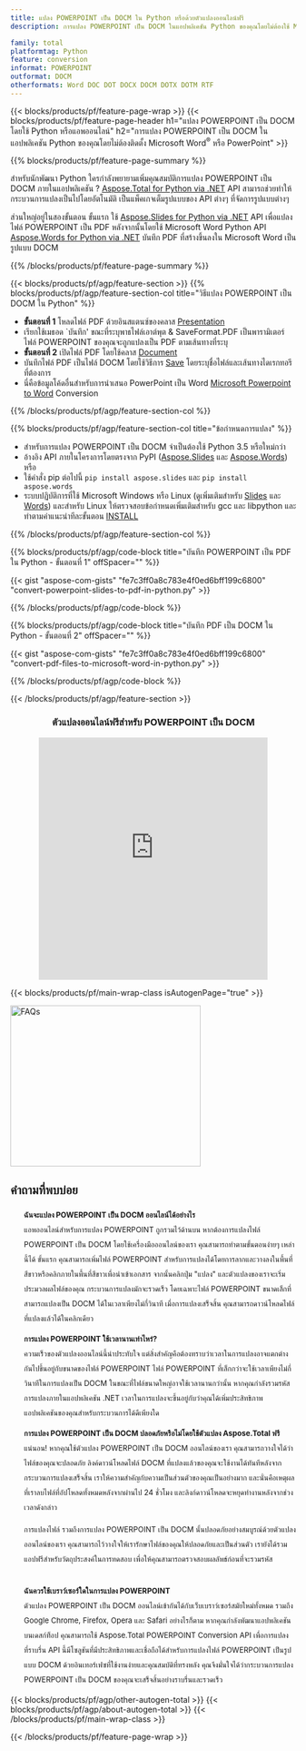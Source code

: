 ```yaml
---
title: แปลง POWERPOINT เป็น DOCM ใน Python หรือด้วยตัวแปลงออนไลน์ฟรี
description: การแปลง POWERPOINT เป็น DOCM ในแอปพลิเคชัน Python ของคุณโดยไม่ต้องใช้ Microsoft Word หรือ PowerPoint หรือทางออนไลน์ ทดสอบตัวแปลง CSV เป็น POT ออนไลน์ฟรีอย่างรวดเร็วก่อนที่จะรวมโค้ด 

family: total
platformtag: Python
feature: conversion
informat: POWERPOINT
outformat: DOCM
otherformats: Word DOC DOT DOCX DOCM DOTX DOTM RTF
---
```

{{< blocks/products/pf/feature-page-wrap >}}
{{< blocks/products/pf/feature-page-header h1="แปลง POWERPOINT เป็น DOCM โดยใช้ Python หรือแอพออนไลน์" h2="การแปลง POWERPOINT เป็น DOCM ในแอปพลิเคชัน Python ของคุณโดยไม่ต้องติดตั้ง Microsoft Word<sup>&reg;</sup> หรือ PowerPoint" >}}

{{% blocks/products/pf/feature-page-summary %}}

สำหรับนักพัฒนา Python ใครกำลังพยายามเพิ่มคุณสมบัติการแปลง POWERPOINT เป็น DOCM ภายในแอปพลิเคชัน ? [Aspose.Total for Python via .NET](https://products.aspose.com/total/python-net/) API สามารถช่วยทำให้กระบวนการแปลงเป็นไปโดยอัตโนมัติ เป็นแพ็คเกจเต็มรูปแบบของ API ต่างๆ ที่จัดการรูปแบบต่างๆ  

ส่วนใหญ่อยู่ในสองขั้นตอน ขั้นแรก ใช้ [Aspose.Slides for Python via .NET](https://products.aspose.com/slides/python-net/) API เพื่อแปลงไฟล์ POWERPOINT เป็น PDF หลังจากนั้นโดยใช้ Microsoft Word Python API [Aspose.Words for Python via .NET](https://products.aspose.com/words/python-net/) บันทึก PDF ที่สร้างขึ้นลงใน Microsoft Word เป็นรูปแบบ DOCM 

{{% /blocks/products/pf/feature-page-summary %}}

{{< blocks/products/pf/agp/feature-section >}}
{{% blocks/products/pf/agp/feature-section-col title="วิธีแปลง POWERPOINT เป็น DOCM ใน Python" %}}
-  **ขั้นตอนที่ 1** โหลดไฟล์ PDF ด้วยอินสแตนซ์ของคลาส [Presentation](https://reference.aspose.com/slides/python-net/aspose.slides/presentation/)
-  เรียกใช้เมธอด `บันทึก' ขณะที่ระบุพาธไฟล์เอาต์พุต & SaveFormat.PDF เป็นพารามิเตอร์ ไฟล์ POWERPOINT ของคุณจะถูกแปลงเป็น PDF ตามเส้นทางที่ระบุ
- **ขั้นตอนที่ 2** เปิดไฟล์ PDF โดยใช้คลาส [Document](https://reference.aspose.com/words/python-net/aspose.words/document/)
- บันทึกไฟล์ PDF เป็นไฟล์ DOCM โดยใช้วิธีการ [Save](https://reference.aspose.com/words/python-net/aspose.words/document/save/) โดยระบุชื่อไฟล์และเส้นทางไดเรกทอรีที่ต้องการ
- นี่คือข้อมูลโค้ดอื่นสำหรับการนำเสนอ PowerPoint เป็น Word [Microsoft Powerpoint to Word](https://products.aspose.com/total/python-net/conversion/) Conversion

{{% /blocks/products/pf/agp/feature-section-col %}}

{{% blocks/products/pf/agp/feature-section-col title="ข้อกำหนดการแปลง" %}}

- สำหรับการแปลง POWERPOINT เป็น DOCM จำเป็นต้องใช้ Python 3.5 หรือใหม่กว่า
- อ้างอิง API ภายในโครงการโดยตรงจาก PyPI ([Aspose.Slides](https://pypi.org/project/Aspose.Slides/) และ [Aspose.Words](https://pypi.org/project/aspose-words/)) หรือ
- ใช้คำสั่ง pip ต่อไปนี้ ```pip install aspose.slides``` และ ```pip install aspose.words``` 
- ระบบปฏิบัติการที่ใช้ Microsoft Windows หรือ Linux (ดูเพิ่มเติมสำหรับ [Slides](https://docs.aspose.com/slides/python-net/system-requirements/) และ [Words](https://docs.aspose.com/words/python-net/system-requirements/)) และสำหรับ Linux ให้ตรวจสอบข้อกำหนดเพิ่มเติมสำหรับ gcc และ libpython และทำตามคำแนะนำทีละขั้นตอน [INSTALL](https://docs.aspose.com/words/python-net/installation/)
 

{{% /blocks/products/pf/agp/feature-section-col %}}

{{% blocks/products/pf/agp/code-block title="บันทึก POWERPOINT เป็น PDF ใน Python - ขั้นตอนที่ 1" offSpacer="" %}}

{{< gist "aspose-com-gists" "fe7c3ff0a8c783e4f0ed6bff199c6800" "convert-powerpoint-slides-to-pdf-in-python.py" >}}

{{% /blocks/products/pf/agp/code-block %}}

{{% blocks/products/pf/agp/code-block title="บันทึก PDF เป็น DOCM ใน Python - ขั้นตอนที่ 2" offSpacer="" %}}

{{< gist "aspose-com-gists" "fe7c3ff0a8c783e4f0ed6bff199c6800" "convert-pdf-files-to-microsoft-word-in-python.py" >}}

{{% /blocks/products/pf/agp/code-block %}}

{{< /blocks/products/pf/agp/feature-section >}}

<div class="container-fluid agp-content bg-white aboutfile box-1 vh100 section nopbtm">
<div class=container>
<div class=row>
<div class="demobox tc col-md-12 padding-0" align="center">

<h3>ตัวแปลงออนไลน์ฟรีสำหรับ POWERPOINT เป็น DOCM</h3>

<iframe style="border: none; height: 426px;" scrolling="no" src="https://total-conversion-app-65z5r2lp.qa.k8s.dynabic.com/?to=docm&from=pptx" id="child-iframe" width="80%"></iframe>

</div></div>
</div></div>

{{< blocks/products/pf/main-wrap-class isAutogenPage="true" >}}
<style>.howtolist li{margin-right: 0!important;line-height: 26px;position: relative;margin-bottom: 10px;font-size: 13px;list-style-type: none;}</style>
<div class="col-md-12 tl bg-gray-dark howtolist section">
  <a class="anchor" name="faqpage"></a>
  <div class="container tl dflex" itemscope="" itemtype="https://schema.org/FAQPage">
      <div class="col-md-4 howtosectiongfx">
          <img class="social-panel-hide-on-mobile" src="https://www.groupdocs.cloud/templates/brand/images/groupdocs/conversion/groupdocs_conversion-brand.png" alt="FAQs" width="335" height="283">
      </div>
      <div class="howtosection col-md-8">
          <div>
              <h2>คำถามที่พบบ่อย</h2>
              <ul>
                  <li itemscope="" itemprop="mainEntity" itemtype="https://schema.org/Question">
                      <div>
                          <span itemprop="name"><b>ฉันจะแปลง POWERPOINT เป็น DOCM ออนไลน์ได้อย่างไร</b></span>
                      </div>
                      <div itemscope="" itemprop="acceptedAnswer" itemtype="https://schema.org/Answer">
                          <span itemprop="text">แอพออนไลน์สำหรับการแปลง POWERPOINT ถูกรวมไว้ด้านบน หากต้องการแปลงไฟล์ POWERPOINT เป็น DOCM โดยใช้เครื่องมือออนไลน์ของเรา คุณสามารถทำตามขั้นตอนง่ายๆ เหล่านี้ได้ ขั้นแรก คุณสามารถเพิ่มไฟล์ POWERPOINT สำหรับการแปลงได้โดยการลากและวางลงในพื้นที่สีขาวหรือคลิกภายในพื้นที่สีขาวเพื่อนำเข้าเอกสาร จากนั้นคลิกปุ่ม "แปลง" และตัวแปลงของเราจะเริ่มประมวลผลไฟล์ของคุณ กระบวนการแปลงมักจะรวดเร็ว โดยเฉพาะไฟล์ POWERPOINT ขนาดเล็กที่สามารถแปลงเป็น DOCM ได้ในเวลาเพียงไม่กี่วินาที เมื่อการแปลงเสร็จสิ้น คุณสามารถดาวน์โหลดไฟล์ที่แปลงแล้วได้ในคลิกเดียว</span>
                      </div>
                  </li>
                  <li itemscope="" itemprop="mainEntity" itemtype="https://schema.org/Question">
                      <div>
                          <span itemprop="name"><b>การแปลง POWERPOINT ใช้เวลานานเท่าไหร่?</b></span>
                      </div>
                      <div itemscope="" itemprop="acceptedAnswer" itemtype="https://schema.org/Answer">
                          <span itemprop="text">ความเร็วของตัวแปลงออนไลน์นี้น่าประทับใจ แต่สิ่งสำคัญคือต้องทราบว่าเวลาในการแปลงอาจแตกต่างกันไปขึ้นอยู่กับขนาดของไฟล์ POWERPOINT ไฟล์ POWERPOINT ที่เล็กกว่าจะใช้เวลาเพียงไม่กี่วินาทีในการแปลงเป็น DOCM ในขณะที่ไฟล์ขนาดใหญ่อาจใช้เวลานานกว่านั้น หากคุณกำลังรวมรหัสการแปลงภายในแอปพลิเคชัน .NET เวลาในการแปลงจะขึ้นอยู่กับว่าคุณได้เพิ่มประสิทธิภาพแอปพลิเคชันของคุณสำหรับกระบวนการได้ดีเพียงใด</span>
                      </div>
                  </li>
                  <li itemscope="" itemprop="mainEntity" itemtype="https://schema.org/Question">
                      <div>
                          <span itemprop="name"><b>การแปลง POWERPOINT เป็น DOCM ปลอดภัยหรือไม่โดยใช้ตัวแปลง Aspose.Total ฟรี</b></span>
                      </div>
                      <div itemscope="" itemprop="acceptedAnswer" itemtype="https://schema.org/Answer">
                          <span itemprop="text">แน่นอน! หากคุณใช้ตัวแปลง POWERPOINT เป็น DOCM ออนไลน์ของเรา คุณสามารถวางใจได้ว่าไฟล์ของคุณจะปลอดภัย ลิงค์ดาวน์โหลดไฟล์ DOCM ที่แปลงแล้วของคุณจะใช้งานได้ทันทีหลังจากกระบวนการแปลงเสร็จสิ้น เราให้ความสำคัญกับความเป็นส่วนตัวของคุณเป็นอย่างมาก และนั่นคือเหตุผลที่เราลบไฟล์ที่อัปโหลดทั้งหมดหลังจากผ่านไป 24 ชั่วโมง และลิงก์ดาวน์โหลดจะหยุดทำงานหลังจากช่วงเวลาดังกล่าว<br />

การแปลงไฟล์ รวมถึงการแปลง POWERPOINT เป็น DOCM นั้นปลอดภัยอย่างสมบูรณ์ด้วยตัวแปลงออนไลน์ของเรา คุณสามารถไว้วางใจให้เรารักษาไฟล์ของคุณให้ปลอดภัยและเป็นส่วนตัว เรายังได้รวมแอปฟรีสำหรับวัตถุประสงค์ในการทดสอบ เพื่อให้คุณสามารถตรวจสอบผลลัพธ์ก่อนที่จะรวมรหัส</span>
                      </div>
                  </li>                 
                  <li itemscope="" itemprop="mainEntity" itemtype="https://schema.org/Question">
                      <div>
                          <span itemprop="name"><b>ฉันควรใช้เบราว์เซอร์ใดในการแปลง POWERPOINT</b></span>
                      </div>
                      <div itemscope="" itemprop="acceptedAnswer" itemtype="https://schema.org/Answer">
                          <span itemprop="text">ตัวแปลง POWERPOINT เป็น DOCM ออนไลน์เข้ากันได้กับเว็บเบราว์เซอร์สมัยใหม่ทั้งหมด รวมถึง Google Chrome, Firefox, Opera และ Safari อย่างไรก็ตาม หากคุณกำลังพัฒนาแอปพลิเคชันบนเดสก์ท็อป คุณสามารถใช้ Aspose.Total POWERPOINT Conversion API เพื่อการแปลงที่ราบรื่น API นี้มีโซลูชันที่มีประสิทธิภาพและเชื่อถือได้สำหรับการแปลงไฟล์ POWERPOINT เป็นรูปแบบ DOCM ด้วยอินเทอร์เฟซที่ใช้งานง่ายและคุณสมบัติที่ทรงพลัง คุณจึงมั่นใจได้ว่ากระบวนการแปลง POWERPOINT เป็น DOCM ของคุณจะเสร็จสิ้นอย่างราบรื่นและรวดเร็ว</span>
                      </div>
                  </li>
              </ul>
          </div>
      </div>
  </div>
{{< blocks/products/pf/agp/other-autogen-total >}}
{{< blocks/products/pf/agp/about-autogen-total >}} 
{{< /blocks/products/pf/main-wrap-class >}}

{{< /blocks/products/pf/feature-page-wrap >}}